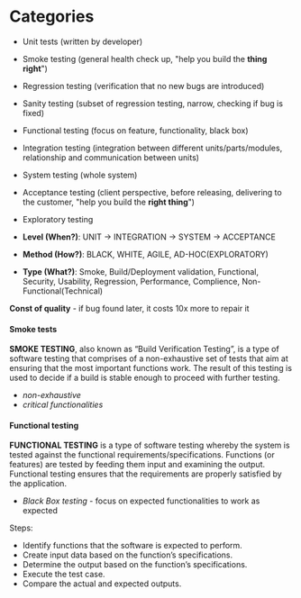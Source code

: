 # Categories

- Unit tests (written by developer)
- Smoke testing (general health check up, "help you build the **thing right**")
- Regression testing (verification that no new bugs are introduced)
- Sanity testing (subset of regression testing, narrow, checking if bug is fixed)
- Functional testing (focus on feature, functionality, black box)
- Integration testing (integration between different units/parts/modules, relationship and communication between units)
- System testing (whole system)
- Acceptance testing (client perspective, before releasing, delivering to the customer, "help you build the **right thing**")
- Exploratory testing

- **Level (When?)**: UNIT -> INTEGRATION -> SYSTEM -> ACCEPTANCE
- **Method (How?)**: BLACK, WHITE, AGILE, AD-HOC(EXPLORATORY)
- **Type (What?)**: Smoke, Build/Deployment validation, Functional, Security, Usability, Regression, Performance, Complience, Non-Functional(Technical) 

**Const of quality** - if bug found later, it costs 10x more to repair it 

#### Smoke tests

**SMOKE TESTING**, also known as “Build Verification Testing”, is a type of software testing that comprises of a non-exhaustive set of tests that aim at ensuring that the most important functions work. The result of this testing is used to decide if a build is stable enough to proceed with further testing.

- *non-exhaustive*
- *critical functionalities*

#### Functional testing

**FUNCTIONAL TESTING** is a type of software testing whereby the system is tested against the functional requirements/specifications.
Functions (or features) are tested by feeding them input and examining the output. Functional testing ensures that the requirements are properly satisfied by the application.

- *Black Box testing* - focus on expected functionalities to work as expected

Steps:

- Identify functions that the software is expected to perform.
- Create input data based on the function’s specifications.
- Determine the output based on the function’s specifications.
- Execute the test case.
- Compare the actual and expected outputs.
